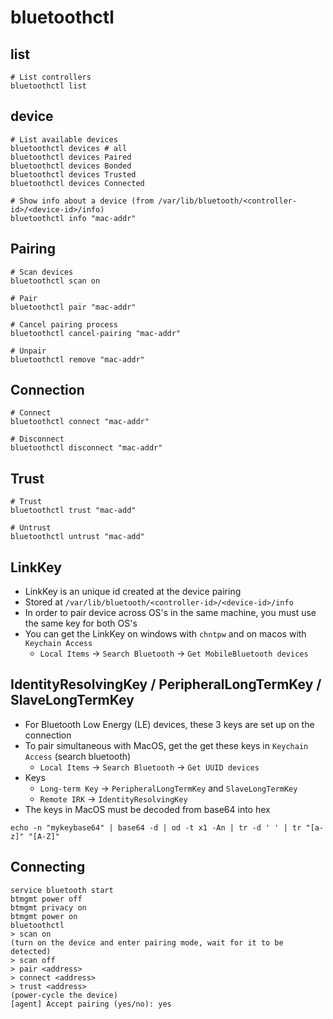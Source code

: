 # bluetoothctl

## list

```shell
# List controllers
bluetoothctl list
```

## device

```shell
# List available devices
bluetoothctl devices # all
bluetoothctl devices Paired
bluetoothctl devices Bonded
bluetoothctl devices Trusted
bluetoothctl devices Connected

# Show info about a device (from /var/lib/bluetooth/<controller-id>/<device-id>/info)
bluetoothctl info "mac-addr"
```

## Pairing

```shell
# Scan devices
bluetoothctl scan on

# Pair
bluetoothctl pair "mac-addr"

# Cancel pairing process
bluetoothctl cancel-pairing "mac-addr"

# Unpair
bluetoothctl remove "mac-addr"
```

## Connection

```shell
# Connect
bluetoothctl connect "mac-addr"

# Disconnect
bluetoothctl disconnect "mac-addr"
```

## Trust

```shell
# Trust
bluetoothctl trust "mac-add"

# Untrust
bluetoothctl untrust "mac-add"
```

## LinkKey

- LinkKey is an unique id created at the device pairing
- Stored at `/var/lib/bluetooth/<controller-id>/<device-id>/info`
- In order to pair device across OS's in the same machine, you must use the same key for both OS's
- You can get the LinkKey on windows with `chntpw` and on macos with `Keychain Access`
  - `Local Items` -> `Search Bluetooth` -> `Get MobileBluetooth devices`

## IdentityResolvingKey / PeripheralLongTermKey / SlaveLongTermKey

- For Bluetooth Low Energy (LE) devices, these 3 keys are set up on the connection
- To pair simultaneous with MacOS, get the get these keys in `Keychain Access` (search bluetooth)
  - `Local Items` -> `Search Bluetooth` -> `Get UUID devices`
- Keys
  - `Long-term Key` -> `PeripheralLongTermKey` and `SlaveLongTermKey`
  - `Remote IRK` -> `IdentityResolvingKey`
- The keys in MacOS must be decoded from base64 into hex

```shell
echo -n "mykeybase64" | base64 -d | od -t x1 -An | tr -d ' ' | tr "[a-z]" "[A-Z]"
```

## Connecting

```shell
service bluetooth start
btmgmt power off
btmgmt privacy on
btmgmt power on
bluetoothctl
> scan on
(turn on the device and enter pairing mode, wait for it to be detected)
> scan off
> pair <address>
> connect <address>
> trust <address>
(power-cycle the device)
[agent] Accept pairing (yes/no): yes
```
